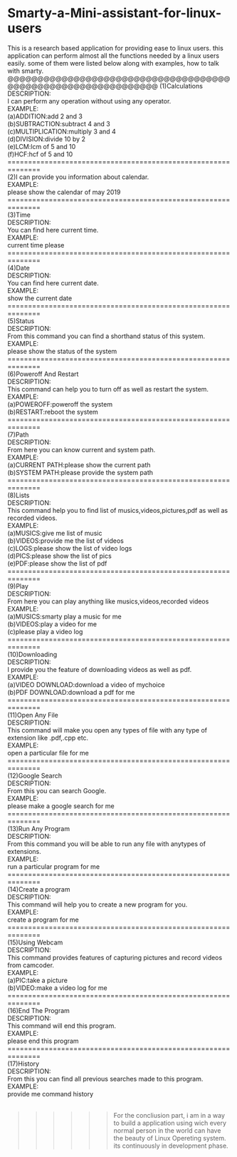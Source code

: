 # Smarty-a-Mini-assistant-for-linux-users
<p>This is a research based application for providing ease to linux users. this application can perform almost all the functions needed by a linux users easily. some of them were listed below along with examples, how to talk with smarty.</br>
@@@@@@@@@@@@@@@@@@@@@@@@@@@@@@@@@@@@@@@@@@@@@@@@@@@@@@@@@@@@@@
(1)Calculations</br>
DESCRIPTION:</br>
I can perform any operation without using any operator.</br>
EXAMPLE:</br>
(a)ADDITION:add 2 and 3</br>
(b)SUBTRACTION:subtract 4 and 3</br>
(c)MULTIPLICATION:multiply 3 and 4</br>
(d)DIVISION:divide 10 by 2 </br>
(e)LCM:lcm of 5 and 10</br>
(f)HCF:hcf of 5 and 10</br>
==============================================================</br>
(2)I can provide you information about calendar.</br>
EXAMPLE:</br>
please show the calendar of may 2019</br>
==============================================================</br>
(3)Time</br>
DESCRIPTION:</br>
You can find here current time.</br>
EXAMPLE:</br>
current time please</br>
==============================================================</br>
(4)Date</br>
DESCRIPTION:</br>
You can find here current date.</br>
EXAMPLE:</br>
show the current date</br>
==============================================================</br>
(5)Status</br>
DESCRIPTION:</br>
From this command you can find a shorthand status of this system.</br>
EXAMPLE:</br>
please show the status of the system</br>
==============================================================</br>
(6)Poweroff And Restart</br>
DESCRIPTION:</br>
This command can help you to turn off as well as restart the system.</br>
EXAMPLE:</br>
(a)POWEROFF:poweroff the system</br>
(b)RESTART:reboot the system    </br>
==============================================================</br>
(7)Path</br>
DESCRIPTION:</br>
From here you can know current and system path.</br>
EXAMPLE:</br>
(a)CURRENT PATH:please show the current path</br>
(b)SYSTEM PATH:please provide the system path</br>
==============================================================</br>
(8)Lists</br>
DESCRIPTION:</br>
This command help you to find list of musics,videos,pictures,pdf as well as recorded videos.</br>
EXAMPLE:</br>
(a)MUSICS:give me list of music</br>
(b)VIDEOS:provide me the list of videos</br>
(c)LOGS:please show the list of video logs</br>
(d)PICS:please show the list of pics</br>
(e)PDF:please show the list of pdf</br>
==============================================================</br>
(9)Play</br>
DESCRIPTION:</br>
From here you can play anything like musics,videos,recorded videos</br>
EXAMPLE:</br>
(a)MUSICS:smarty play a music for me</br>
(b)VIDEOS:play a video for me</br>
(c)please play a video log</br>
==============================================================</br>
(10)Downloading</br>
DESCRIPTION:</br>
I provide you the feature of downloading videos as well as pdf.</br>
EXAMPLE:</br>
(a)VIDEO DOWNLOAD:download a video of mychoice</br>
(b)PDF DOWNLOAD:download a pdf for me</br>
==============================================================</br>
(11)Open Any File</br>
DESCRIPTION:</br>
This command will make you open any types of file with any type of extension like .pdf,.cpp etc.</br>
EXAMPLE:</br>
open a particular file for me</br>
==============================================================</br>
(12)Google Search</br>
DESCRIPTION:</br>
From this you can search Google.</br>
EXAMPLE:</br>
please make a google search for me</br>
==============================================================</br>
(13)Run Any Program</br>
DESCRIPTION:</br>
From this command you will be able to run any file with anytypes of extensions.</br>
EXAMPLE:</br>
run a particular program for me</br>
==============================================================</br>
(14)Create a program</br>
DESCRIPTION:</br>
This command will help you to create a new program for you.</br>
EXAMPLE:</br>
create a program for me</br>
==============================================================</br>
(15)Using Webcam</br>
DESCRIPTION:</br>
This command provides features of capturing pictures and record videos from camcoder.</br>
EXAMPLE:</br>
(a)PIC:take a picture</br>
(b)VIDEO:make a video log for me</br>
==============================================================</br>
(16)End The Program</br>
DESCRIPTION:</br>
This command will end this program.</br>
EXAMPLE:</br>
please end this program</br>
==============================================================</br>
(17)History</br>
DESCRIPTION:</br>
From this you can find all previous searches made to this program.</br>
EXAMPLE:</br>
provide me command history</br></br>


>>>>>> For the concliusion part, i am in a way to build a application using wich every normal person in the world can have the beauty of Linux Opereting system.
       its continuously in development phase.</br>
</p>
